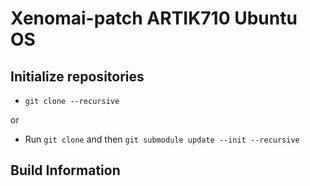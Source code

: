 # Xenomai-patch ARTIK710 Ubuntu OS

## Initialize repositories

- `git clone --recursive`

or

- Run `git clone` and then `git submodule update --init --recursive`

## Build Information
